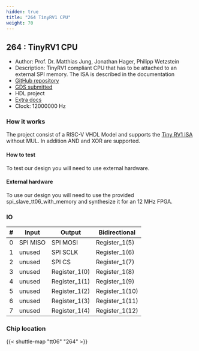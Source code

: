 ```yaml
---
hidden: true
title: "264 TinyRV1 CPU"
weight: 70
---
```


## 264 : TinyRV1 CPU

* Author: Prof. Dr. Matthias Jung, Jonathan Hager, Philipp Wetzstein
* Description: TinyRV1 compliant CPU that has to be attached to an external SPI memory. The ISA is described in the documentation
* [GitHub repository](https://github.com/CEJMU/tt06_tinyrv1)
* [GDS submitted](https://github.com/CEJMU/tt06_tinyrv1/actions/runs/8758341719)
* HDL project
* [Extra docs]()
* Clock: 12000000 Hz

<!---

This file is used to generate your project datasheet. Please fill in the information below and delete any unused
sections.

You can also include images in this folder and reference them in the markdown. Each image must be less than
512 kb in size, and the combined size of all images must be less than 1 MB.
-->


### How it works

The project consist of a RISC-V VHDL Model and supports the [Tiny RV1 ISA](https://github.com/cbatten/ece4750-tinyrv-isa) without MUL. In addition AND and XOR are supported.

#### How to test

To test our design you will need to use external hardware.

#### External hardware

To use our design you will need to use the provided spi_slave_tt06_with_memory and synthesize it for an 12 MHz FPGA.


### IO

| #             | Input    | Output   | Bidirectional   |
| ------------- | -------- | -------- | --------------- |
| 0 | SPI MISO  | SPI MOSI  | Register_1(5)        |
| 1 | unused  | SPI SCLK  | Register_1(6)        |
| 2 | unused  | SPI CS  | Register_1(7)        |
| 3 | unused  | Register_1(0)  | Register_1(8)        |
| 4 | unused  | Register_1(1)  | Register_1(9)        |
| 5 | unused  | Register_1(2)  | Register_1(10)        |
| 6 | unused  | Register_1(3)  | Register_1(11)        |
| 7 | unused  | Register_1(4)  | Register_1(12)        |


### Chip location

{{< shuttle-map "tt06" "264" >}}
